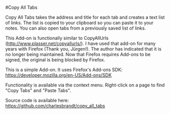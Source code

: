 #Copy All Tabs

Copy All Tabs takes the address and title for each tab and creates a text list of links. The list is copied to your clipboard so you can paste it to your notes. You can also open tabs from a previously saved list of links.

This Add-on is functionally similar to CopyAllUrls (http://www.plasser.net/copyallurls/). I have used that add-on for many years with Firefox (Thank you, Jürgen!). The author has indicated that it is no longer being maintained. Now that Firefox requires Add-ons to be signed, the original is being blocked by Firefox.

This is a simple Add-on. It uses Firefox's Add-ons SDK:
https://developer.mozilla.org/en-US/Add-ons/SDK

Functionality is available via the context menu. Right-click on a page to find "Copy Tabs" and "Paste Tabs". 

Source code is available here:
https://github.com/charlesbrandt/copy_all_tabs


